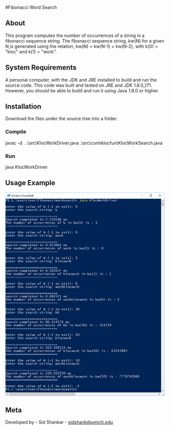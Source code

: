 #Fibonacci Word Search

## About

This program computes the number of occurrences of a string in a fibonacci sequence string. The fibonacci sequence string, kw(N) for a given N,is generated using the relation, kw(N) = kw(N-1) + kw(N-2), with k(0) = "kloc" and k(1) = "work".

## System Requirements

A personal computer, with the JDK and JRE installed to build and run the source code. This code was built and tested on
JRE and JDK 1.8.0_171. However, you should be able to build and run it using Java 1.8.0 or higher.

## Installation

Download the files under the source tree into a folder.

### Compile

javac -d . .\src\KlocWorkDriver.java .\src\com\klocfun\KlocWorkSearch.java

### Run

java KlocWorkDriver

## Usage Example

![picture](img/usage.png)

## Meta

Developed by - Sid Shankar - sidshank@umich.edu